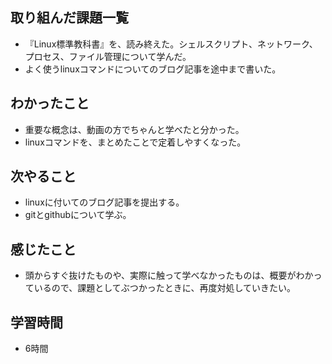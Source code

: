 ## 取り組んだ課題一覧
- 『Linux標準教科書』を、読み終えた。シェルスクリプト、ネットワーク、プロセス、ファイル管理について学んだ。
- よく使うlinuxコマンドについてのブログ記事を途中まで書いた。

## わかったこと
- 重要な概念は、動画の方でちゃんと学べたと分かった。
- linuxコマンドを、まとめたことで定着しやすくなった。

## 次やること
- linuxに付いてのブログ記事を提出する。
- gitとgithubについて学ぶ。

## 感じたこと
- 頭からすぐ抜けたものや、実際に触って学べなかったものは、概要がわかっているので、課題としてぶつかったときに、再度対処していきたい。

## 学習時間
- 6時間
